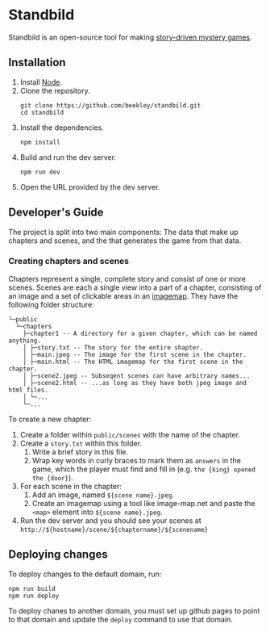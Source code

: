 # Standbild

Standbild is an open-source tool for making [story-driven mystery games](https://store.steampowered.com/app/1677770/The_Case_of_the_Golden_Idol/).

## Installation

1. Install [Node](https://nodejs.org/en/).
1. Clone the repository.
    ```
    git clone https://github.com/beekley/standbild.git
    cd standbild
    ```
1. Install the dependencies.
    ```
    npm install
    ```
1. Build and run the dev server.
    ```
    npm run dev
    ```
1. Open the URL provided by the dev server.

## Developer's Guide

The project is split into two main components: The data that make up chapters and scenes,
and the that generates the game from that data.

### Creating chapters and scenes

Chapters represent a single, complete story and consist of one or more scenes. Scenes are
each a single view into a part of a chapter, consisting of an image and a set of clickable
areas in an [imagemap](https://developer.mozilla.org/en-US/docs/Web/HTML/Element/map).
They have the following folder structure:

```
└─public
  └─chapters
    ├─chapter1 -- A directory for a given chapter, which can be named anything.
    │ ├─story.txt -- The story for the entire shapter.
    │ ├─main.jpeg -- The image for the first scene in the chapter.
    │ ├─main.html -- The HTML imagemap for the first scene in the chapter.
    │ ├─scene2.jpeg -- Subseqent scenes can have arbitrary names...
    │ ├─scene2.html -- ...as long as they have both jpeg image and html files.
    │ └─...
    └─...
```

To create a new chapter:

1. Create a folder within `public/scenes` with the name of the chapter.
1. Create a `story.txt` within this folder.
    1. Write a brief story in this file.
    1. Wrap key words in curly braces to mark them as `answers` in the game, which the
       player must find and fill in (e.g. `the {king} opened the {door}`).
1. For each scene in the chapter:
    1. Add an image, named `${scene name}.jpeg`.
    1. Create an imagemap using a tool like image-map.net and paste the `<map>` element
       into `${scene name}.jpeg`.
1. Run the dev server and you should see your scenes at
   `http://${hostname}/scene/${chaptername}/${scenename}`

## Deploying changes

To deploy changes to the default domain, run:

```
npm run build
npm run deploy
```

To deploy chanes to another domain, you must set up github pages to point to that domain
and update the `deploy` command to use that domain.
